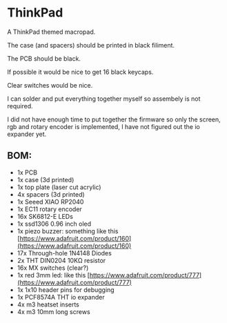 # ThinkPad

A ThinkPad themed macropad.

The case (and spacers) should be printed in black filiment.

The PCB should be black.

If possible it would be nice to get 16 black keycaps.

Clear switches would be nice.

I can solder and put everything together myself so assembely is not required.

I did not have enough time to put together the firmware so only the screen, rgb and rotary encoder is implemented, I have not figured out the io expander yet.

## BOM:
 - 1x PCB
 - 1x case (3d printed)
 - 1x top plate (laser cut acrylic)
 - 4x spacers (3d printed)
 - 1x Seeed XIAO RP2040
 - 1x EC11 rotary encoder
 - 16x SK6812-E LEDs
 - 1x ssd1306 0.96 inch oled
 - 1x piezo buzzer: something like this [https://www.adafruit.com/product/160](https://www.adafruit.com/product/160)
 - 17x Through-hole 1N4148 Diodes
 - 2x THT DIN0204 10KΩ resistor
 - 16x MX switches (clear?)
 - 1x red 3mm led: like this [https://www.adafruit.com/product/777](https://www.adafruit.com/product/777)
 - 1x 1x10 header pins for debugging
 - 1x PCF8574A THT io expander
 - 4x m3 heatset inserts
 - 4x m3 10mm long screws

